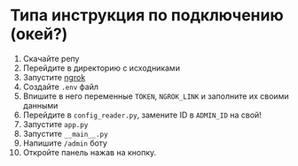 # Типа инструкция по подключению (окей?)

1. Скачайте репу
2. Перейдите в директорию с исходниками
3. Запустите [ngrok](https://ngrok.com/)
4. Создайте `.env` файл
5. Впишите в него переменные `TOKEN`, `NGROK_LINK` и заполните их своими данными
6. Перейдите в `config_reader.py`, замените ID в `ADMIN_ID` на свой!
7. Запустите `app.py`
8. Запустите `__main__.py`
9. Напишите `/admin` боту
10. Откройте панель нажав на кнопку.
